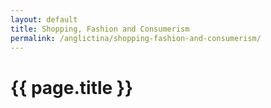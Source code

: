 ```yaml
---
layout: default
title: Shopping, Fashion and Consumerism
permalink: /anglictina/shopping-fashion-and-consumerism/
---
```


{{ page.title }}
================
